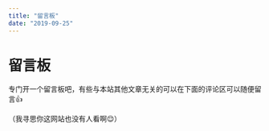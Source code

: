 ```yaml
---
title: "留言板"
date: "2019-09-25"
---
```


# 留言板

专门开一个留言板吧，有些与本站其他文章无关的可以在下面的评论区可以随便留言👍

（我寻思你这网站也没有人看啊😌）
